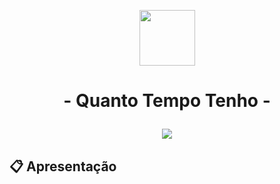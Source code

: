 <p align="center">
   <img src="https://cdn-icons-png.flaticon.com/512/1571/1571772.png" style="width: 89px; height: 89px"/>
</p>

# <p align = "center">  - Quanto Tempo Tenho - </p>

<p align = "center">
   <img src="https://img.shields.io/badge/author-Arthur Nepomuceno-093D04?style=flat-square" />
</p>


##  :clipboard: Apresentação
